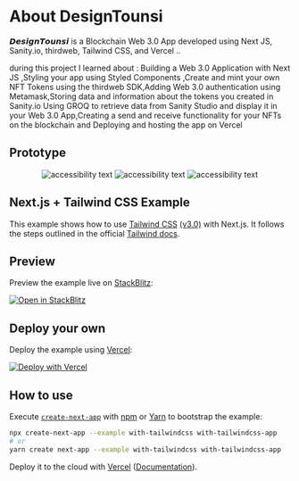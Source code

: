 # About DesignTounsi
𝘿𝙚𝙨𝙞𝙜𝙣𝙏𝙤𝙪𝙣𝙨𝙞  is a  Blockchain Web 3.0 App developed using  Next JS, Sanity.io, thirdweb, Tailwind CSS, and Vercel ..

during this project I learned about : Building a Web 3.0 Application with Next JS ,Styling your app using Styled Components ,Create and mint your own 
NFT Tokens using the thirdweb SDK,Adding Web 3.0 authentication using Metamask,Storing data and information about the tokens you created in Sanity.io 
Using GROQ to retrieve data from Sanity Studio and display it in your Web 3.0 App,Creating a send and receive functionality for your NFTs on the blockchain
and Deploying and hosting the app on Vercel 

## Prototype
<p align="center">
  <img src="https://i.imgur.com/QCuXlz6.png"  alt="accessibility text">
  <img src="https://i.imgur.com/5yYqOC9.png" alt="accessibility text">
  <img src="https://i.imgur.com/JCqVbeS.png"  alt="accessibility text">
</p>

## Next.js + Tailwind CSS Example

This example shows how to use [Tailwind CSS](https://tailwindcss.com/) [(v3.0)](https://tailwindcss.com/blog/tailwindcss-v3) with Next.js. It follows the steps outlined in the official [Tailwind docs](https://tailwindcss.com/docs/guides/nextjs).

## Preview

Preview the example live on [StackBlitz](http://stackblitz.com/):

[![Open in StackBlitz](https://developer.stackblitz.com/img/open_in_stackblitz.svg)](https://stackblitz.com/github/vercel/next.js/tree/canary/examples/with-tailwindcss)

## Deploy your own

Deploy the example using [Vercel](https://vercel.com?utm_source=github&utm_medium=readme&utm_campaign=next-example):

[![Deploy with Vercel](https://vercel.com/button)](https://vercel.com/new/git/external?repository-url=https://github.com/vercel/next.js/tree/canary/examples/with-tailwindcss&project-name=with-tailwindcss&repository-name=with-tailwindcss)

## How to use

Execute [`create-next-app`](https://github.com/vercel/next.js/tree/canary/packages/create-next-app) with [npm](https://docs.npmjs.com/cli/init) or [Yarn](https://yarnpkg.com/lang/en/docs/cli/create/) to bootstrap the example:

```bash
npx create-next-app --example with-tailwindcss with-tailwindcss-app
# or
yarn create next-app --example with-tailwindcss with-tailwindcss-app
```

Deploy it to the cloud with [Vercel](https://vercel.com/new?utm_source=github&utm_medium=readme&utm_campaign=next-example) ([Documentation](https://nextjs.org/docs/deployment)).
